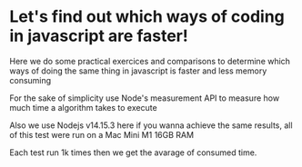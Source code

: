 # Let's find out which ways of coding in javascript are faster!

Here we do some practical exercices and comparisons to determine which ways of doing the same thing in javascript is faster and less memory consuming

For the sake of simplicity use Node's measurement API to measure how much time a algorithm takes to execute

Also we use Nodejs v14.15.3 here if you wanna achieve the same results, all of this test were run on a Mac Mini M1 16GB RAM

Each test run 1k times then we get the avarage of consumed time.
